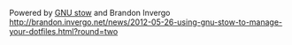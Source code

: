 Powered by [GNU stow](http://www.gnu.org/software/stow/) and Brandon Invergo http://brandon.invergo.net/news/2012-05-26-using-gnu-stow-to-manage-your-dotfiles.html?round=two
